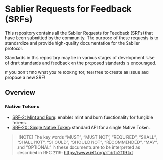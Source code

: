 # Sablier Requests for Feedback (SRFs)

This repository contains all the Sablier Requests for Feedback (SRFs) that have been submitted by the community. The
purpose of these requests is to standardize and provide high-quality documentation for the Sablier protocol.

Standards in this repository may be in various stages of development. Use of draft standards and feedback on the
proposed standards is encouraged.

If you don't find what you're looking for, feel free to create an issue and propose a new SRF!

## Overview

### Native Tokens

- [SRF-2: Mint and Burn](./SRFs/srf-2.md): enables mint and burn functionality for fungible tokens.
- [SRF-20: Single Native Token](./SRCs/srf-20.md): standard API for a single Native Token.

> [!NOTE] The key words “MUST”, “MUST NOT”, “REQUIRED”, “SHALL”, “SHALL NOT”, “SHOULD”, “SHOULD NOT”, “RECOMMENDED”,
> “MAY”, and “OPTIONAL” in these documents are to be interpreted as described in RFC 2119:
> https://www.ietf.org/rfc/rfc2119.txt
